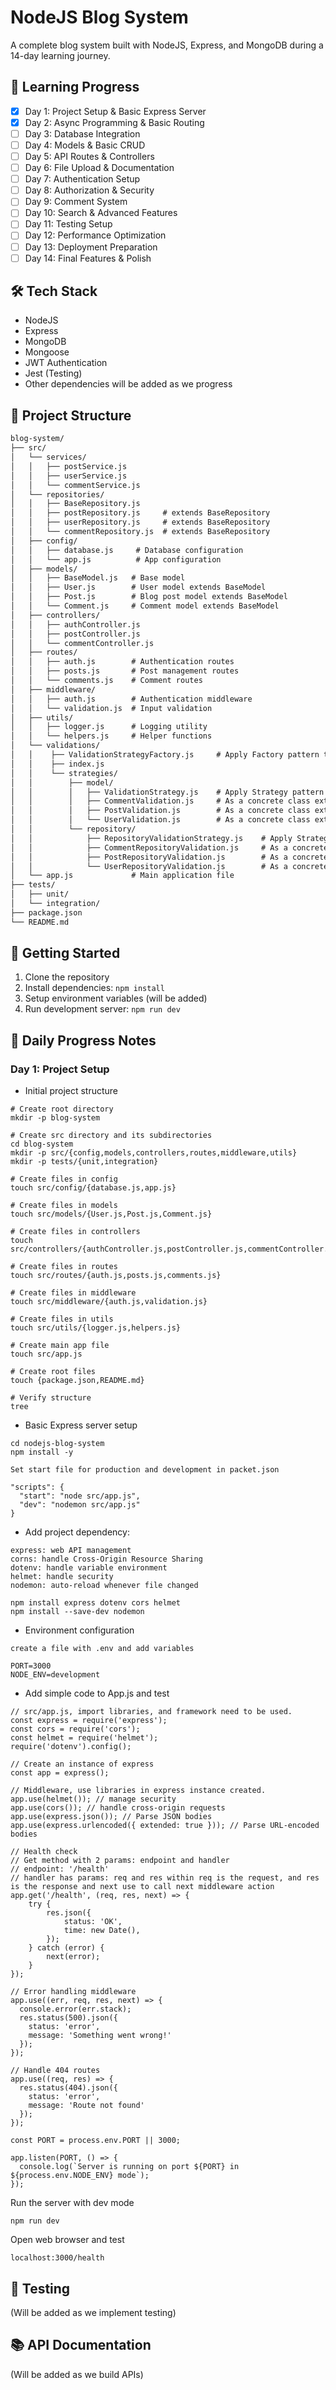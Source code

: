 # NodeJS Blog System

A complete blog system built with NodeJS, Express, and MongoDB during a 14-day learning journey.

## 🚀 Learning Progress
- [x] Day 1: Project Setup & Basic Express Server
- [x] Day 2: Async Programming & Basic Routing
- [ ] Day 3: Database Integration
- [ ] Day 4: Models & Basic CRUD
- [ ] Day 5: API Routes & Controllers
- [ ] Day 6: File Upload & Documentation
- [ ] Day 7: Authentication Setup
- [ ] Day 8: Authorization & Security
- [ ] Day 9: Comment System
- [ ] Day 10: Search & Advanced Features
- [ ] Day 11: Testing Setup
- [ ] Day 12: Performance Optimization
- [ ] Day 13: Deployment Preparation
- [ ] Day 14: Final Features & Polish

## 🛠 Tech Stack
- NodeJS
- Express
- MongoDB
- Mongoose
- JWT Authentication
- Jest (Testing)
- Other dependencies will be added as we progress

## 📁 Project Structure
```markdown
blog-system/
├── src/
│   └── services/
│   │   ├── postService.js
│   │   ├── userService.js
│   │   └── commentService.js
│   └── repositories/
│   │   ├── BaseRepository.js
│   │   ├── postRepository.js     # extends BaseRepository
│   │   ├── userRepository.js     # extends BaseRepository
│   │   └── commentRepository.js  # extends BaseRepository
│   ├── config/
│   │   ├── database.js     # Database configuration
│   │   └── app.js          # App configuration
│   ├── models/
│   │   ├── BaseModel.js   # Base model
│   │   ├── User.js        # User model extends BaseModel
│   │   ├── Post.js        # Blog post model extends BaseModel
│   │   └── Comment.js     # Comment model extends BaseModel
│   ├── controllers/
│   │   ├── authController.js
│   │   ├── postController.js
│   │   └── commentController.js
│   ├── routes/
│   │   ├── auth.js        # Authentication routes
│   │   ├── posts.js       # Post management routes
│   │   └── comments.js    # Comment routes
│   ├── middleware/
│   │   ├── auth.js        # Authentication middleware
│   │   └── validation.js  # Input validation
│   ├── utils/
│   │   ├── logger.js      # Logging utility
│   │   └── helpers.js     # Helper functions
│   └── validations/
│   │    ├── ValidationStrategyFactory.js     # Apply Factory pattern to register and create validation
│   │    ├── index.js
│   │    └── strategies/
│   │        ├── model/
│   │        │   ├── ValidationStrategy.js    # Apply Strategy pattern
│   │        │   ├── CommentValidation.js     # As a concrete class extends ValidationStrategy
│   │        │   ├── PostValidation.js        # As a concrete class extends ValidationStrategy
│   │        │   └── UserValidation.js        # As a concrete class extends ValidationStrategy
│   │        └── repository/
│   │            ├── RepositoryValidationStrategy.js    # Apply Strategy pattern
│   │            ├── CommentRepositoryValidation.js     # As a concrete class extends RepositoryValidationStrategy
│   │            ├── PostRepositoryValidation.js        # As a concrete class extends RepositoryValidationStrategy
│   │            └── UserRepositoryValidation.js        # As a concrete class extends RepositoryValidationStrategy
│   └── app.js             # Main application file
├── tests/
│   ├── unit/
│   └── integration/
├── package.json
└── README.md
```

## 🚦 Getting Started
1. Clone the repository
2. Install dependencies: `npm install`
3. Setup environment variables (will be added)
4. Run development server: `npm run dev`

## 📝 Daily Progress Notes
### Day 1: Project Setup
- Initial project structure
```
# Create root directory
mkdir -p blog-system

# Create src directory and its subdirectories
cd blog-system
mkdir -p src/{config,models,controllers,routes,middleware,utils}
mkdir -p tests/{unit,integration}

# Create files in config
touch src/config/{database.js,app.js}

# Create files in models
touch src/models/{User.js,Post.js,Comment.js}

# Create files in controllers
touch src/controllers/{authController.js,postController.js,commentController.js}

# Create files in routes
touch src/routes/{auth.js,posts.js,comments.js}

# Create files in middleware
touch src/middleware/{auth.js,validation.js}

# Create files in utils
touch src/utils/{logger.js,helpers.js}

# Create main app file
touch src/app.js

# Create root files
touch {package.json,README.md}

# Verify structure
tree

```
- Basic Express server setup
```
cd nodejs-blog-system
npm install -y

```
```
Set start file for production and development in packet.json

"scripts": {
  "start": "node src/app.js",
  "dev": "nodemon src/app.js"
}

```
- Add project dependency:
```
express: web API management 
corns: handle Cross-Origin Resource Sharing
dotenv: handle variable environment
helmet: handle security
nodemon: auto-reload whenever file changed

npm install express dotenv cors helmet
npm install --save-dev nodemon

```

- Environment configuration
```
create a file with .env and add variables

PORT=3000
NODE_ENV=development

```
  
- Add simple code to App.js and test
```
// src/app.js, import libraries, and framework need to be used.
const express = require('express');
const cors = require('cors');
const helmet = require('helmet');
require('dotenv').config();

// Create an instance of express
const app = express();

// Middleware, use libraries in express instance created.
app.use(helmet()); // manage security
app.use(cors()); // handle cross-origin requests
app.use(express.json()); // Parse JSON bodies
app.use(express.urlencoded({ extended: true })); // Parse URL-encoded bodies

// Health check
// Get method with 2 params: endpoint and handler
// endpoint: '/health'
// handler has params: req and res within req is the request, and res is the response and next use to call next middleware action
app.get('/health', (req, res, next) => {
    try {
        res.json({
            status: 'OK',
            time: new Date(),
        });
    } catch (error) {
        next(error);
    }
});

// Error handling middleware
app.use((err, req, res, next) => {
  console.error(err.stack);
  res.status(500).json({
    status: 'error',
    message: 'Something went wrong!'
  });
});

// Handle 404 routes
app.use((req, res) => {
  res.status(404).json({
    status: 'error',
    message: 'Route not found'
  });
});

const PORT = process.env.PORT || 3000;

app.listen(PORT, () => {
  console.log(`Server is running on port ${PORT} in ${process.env.NODE_ENV} mode`);
});
```
Run the server with dev mode

```
npm run dev
```
Open web browser and test
```
localhost:3000/health
```

## 🧪 Testing
(Will be added as we implement testing)

## 📚 API Documentation
(Will be added as we build APIs)
